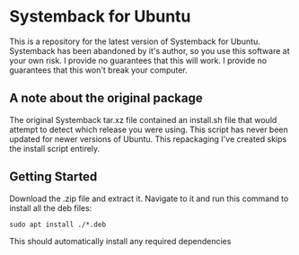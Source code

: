 # Systemback for Ubuntu

This is a repository for the latest version of Systemback for Ubuntu.  
Systemback has been abandoned by it's author, so you use this software at your own risk.
I provide no guarantees that this will work.
I provide no guarantees that this won't break your computer.

## A note about the original package

The original Systemback tar.xz file contained an install.sh file that would attempt to detect
which release you were using. This script has never been updated for newer versions of Ubuntu.
This repackaging I've created skips the install script entirely.

## Getting Started

Download the .zip file and extract it.  Navigate to it and run this command to install all the deb files:

```
sudo apt install ./*.deb
```

This should automatically install any required dependencies


